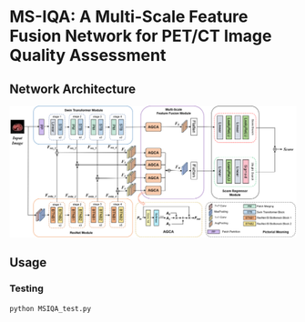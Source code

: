 # MS-IQA: A Multi-Scale Feature Fusion Network for PET/CT Image Quality Assessment

## Network Architecture
![image.png](model.png)

## Usage
### Testing
```
python MSIQA_test.py
```


